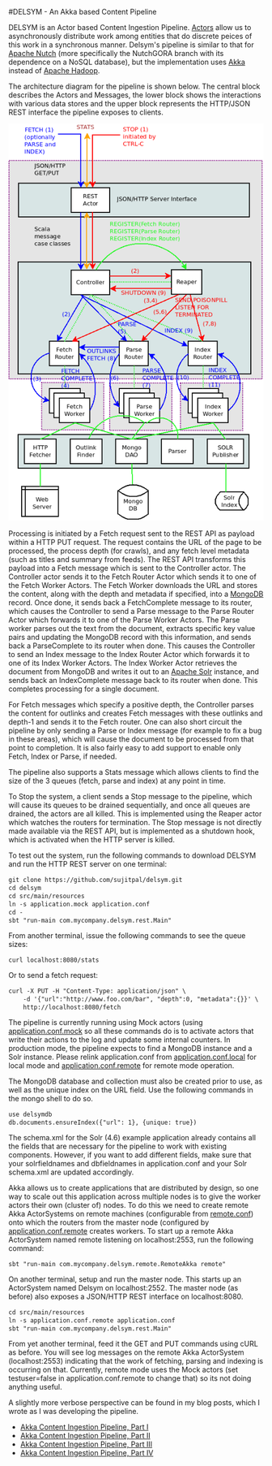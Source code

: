 #DELSYM - An Akka based Content Pipeline

DELSYM is an Actor based Content Ingestion Pipeline. [Actors](http://www.scala-lang.org/old/node/242) allow us to asynchronously distribute work among entities that do discrete peices of this work in a synchronous manner. Delsym's pipeline is similar to that for [Apache Nutch](http://nutch.apache.org/) (more specifically the NutchGORA branch with its dependence on a NoSQL database), but the implementation uses [Akka](http://akka.io/) instead of [Apache Hadoop](http://hadoop.apache.org/).

The architecture diagram for the pipeline is shown below. The central block describes the Actors and Messages, the lower block shows the interactions with various data stores and the upper block represents the HTTP/JSON REST interface the pipeline exposes to clients.

![Pipeline Architecture Diagram](actors.png)

Processing is initiated by a Fetch request sent to the REST API as payload within a HTTP PUT request. The request contains the URL of the page to be processed, the process depth (for crawls), and any fetch level metadata (such as titles and summary from feeds). The REST API transforms this payload into a Fetch message which is sent to the Controller actor. The Controller actor sends it to the Fetch Router Actor which sends it to one of the Fetch Worker Actors. The Fetch Worker downloads the URL and stores the content, along with the depth and metadata if specified, into a [MongoDB](http://www.mongodb.org/) record. Once done, it sends back a FetchComplete message to its router, which causes the Controller to send a Parse message to the Parse Router Actor which forwards it to one of the Parse Worker Actors. The Parse worker parses out the text from the document, extracts specific key value pairs and updating the MongoDB record with this information, and sends back a ParseComplete to its router when done. This causes the Controller to send an Index message to the Index Router Actor which forwards it to one of its Index Worker Actors. The Index Worker Actor retrieves the document from MongoDB and writes it out to an [Apache Solr](http://lucene.apache.org/solr/) instance, and sends back an IndexComplete message back to its router when done. This completes processing for a single document.

For Fetch messages which specify a positive depth, the Controller parses the content for outlinks and creates Fetch messages with these outlinks and depth-1 and sends it to the Fetch router. One can also short circuit the pipeline by only sending a Parse or Index message (for example to fix a bug in these areas), which will cause the document to be processed from that point to completion. It is also fairly easy to add support to enable only Fetch, Index or Parse, if needed.

The pipeline also supports a Stats message which allows clients to find the size of the 3 queues (fetch, parse and index) at any point in time.

To Stop the system, a client sends a Stop message to the pipeline, which will cause its queues to be drained sequentially, and once all queues are drained, the actors are all killed. This is implemented using the Reaper actor which watches the routers for termination. The Stop message is not directly made available via the REST API, but is implemented as a shutdown hook, which is activated when the HTTP server is killed.

To test out the system, run the following commands to download DELSYM and run the HTTP REST server on one terminal:

    git clone https://github.com/sujitpal/delsym.git
    cd delsym
    cd src/main/resources
    ln -s application.mock application.conf
    cd -
    sbt "run-main com.mycompany.delsym.rest.Main"

From another terminal, issue the following commands to see the queue sizes:

    curl localhost:8080/stats

Or to send a fetch request:

    curl -X PUT -H "Content-Type: application/json" \
        -d '{"url":"http://www.foo.com/bar", "depth":0, "metadata":{}}' \
        http://localhost:8080/fetch

The pipeline is currently running using Mock actors (using [application.conf.mock](src/main/resources/application.conf.mock) so all these commands do is to activate actors that write their actions to the log and update some internal counters. In production mode, the pipeline expects to find a MongoDB instance and a Solr instance. Please relink application.conf from [application.conf.local](src/main/resources/application.conf.local) for local mode and [application.conf.remote](src/main/resources/application.conf.remote) for remote mode operation.

The MongoDB database and collection must also be created prior to use, as well as the unique index on the URL field. Use the following commands in the mongo shell to do so.

    use delsymdb
    db.documents.ensureIndex({"url": 1}, {unique: true})

The schema.xml for the Solr (4.6) example application already contains all the fields that are necessary for the pipeline to work with existing components. However, if you want to add different fields, make sure that your solrfieldnames and dbfieldnames in application.conf and your Solr schema.xml are updated accordingly.

Akka allows us to create applications that are distributed by design, so one way to scale out this application across multiple nodes is to give the worker actors their own (cluster of) nodes. To do this we need to create remote Akka ActorSystems on remote machines (configurable from [remote.conf](src/main/resources/remote.conf)) onto which the routers from the master node (configured by [application.conf.remote](src/main/resources/application.conf.remote) creates workers. To start up a remote Akka ActorSystem named remote listening on localhost:2553, run the following command:

    sbt "run-main com.mycompany.delsym.remote.RemoteAkka remote"

On another terminal, setup and run the master node. This starts up an ActorSystem named Delsym on localhost:2552. The master node (as before) also exposes a JSON/HTTP REST interface on localhost:8080.

    cd src/main/resources
    ln -s application.conf.remote application.conf
    sbt "run-main com.mycompany.delsym.rest.Main"

From yet another terminal, feed it the GET and PUT commands using cURL as before. You will see log messages on the remote Akka ActorSystem (localhost:2553) indicating that the work of fetching, parsing and indexing is occurring on that. Currently, remote mode uses the Mock actors (set testuser=false in application.conf.remote to change that) so its not doing anything useful.

A slightly more verbose perspective can be found in my blog posts, which I wrote as I was developing the pipeline.

* [Akka Content Ingestion Pipeline, Part I](http://sujitpal.blogspot.com/2013/12/akka-content-ingestion-pipeline-part-i.html)
* [Akka Content Ingestion Pipeline, Part II](http://sujitpal.blogspot.com/2013/12/akka-content-ingestion-pipeline-part-ii.html)
* [Akka Content Ingestion Pipeline, Part III](http://sujitpal.blogspot.com/2013/12/akka-content-ingestion-pipeline-part.html)
* [Akka Content Ingestion Pipeline, Part IV](http://sujitpal.blogspot.com/2014/01/akka-content-ingestion-pipeline-part-iv.html)


